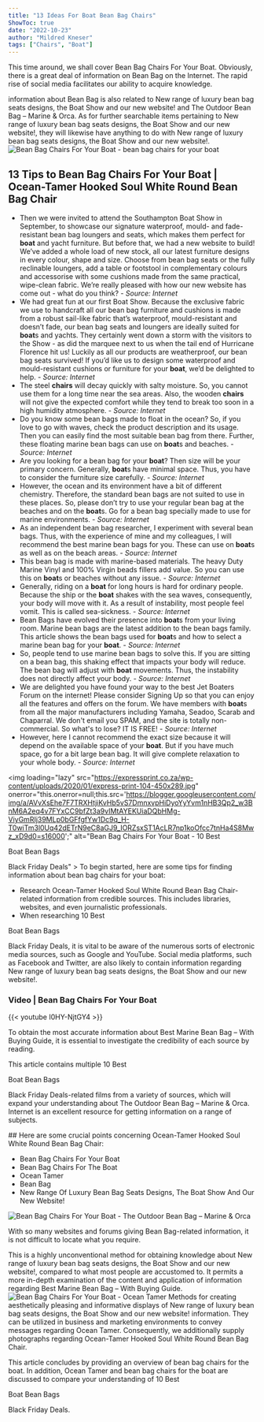 ```yaml
---
title: "13 Ideas For Boat Bean Bag Chairs"
ShowToc: true 
date: "2022-10-23"
author: "Mildred Kneser" 
tags: ["Chairs", "Boat"]
---
```


	
This time around, we shall cover Bean Bag Chairs For Your Boat. Obviously, there is a great deal of information on Bean Bag on the Internet. The rapid rise of social media facilitates our ability to acquire knowledge.

information about Bean Bag is also related to New range of luxury bean bag seats designs, the Boat Show and our new website! and The Outdoor Bean Bag – Marine & Orca. As for further searchable items pertaining to New range of luxury bean bag seats designs, the Boat Show and our new website!, they will likewise have anything to do with New range of luxury bean bag seats designs, the Boat Show and our new website!.
<img loading="lazy" src="http://img.designswan.com/2012/03/bean/0.jpg" onerror="this.onerror=null;this.src='https://blogger.googleusercontent.com/img/a/AVvXsEhe7F7TRXHtjiKvHb5vS7DmnxvpHiDyoYyYvm1nHB3Qp2_w3BnM6A2eq4v7FYxCC9bfZt3a9vIMtAYEKUiaDQbHMg-ViyGmRIj39MLp0bGFfgfYw1Dc9q_H-T0wiTm3l0Uq42dETrN9eC8aGJ9_IORZsxST1AcLR7np1koOfcc7tnHa4S8Mwz_xD9d0=s16000';" alt="Bean Bag Chairs For Your Boat - bean bag chairs for your boat" >

## 13 Tips to Bean Bag Chairs For Your Boat | Ocean-Tamer Hooked Soul White Round Bean Bag Chair
-   Then we were invited to attend the Southampton Boat Show in September, to showcase our signature waterproof, mould- and fade-resistant bean bag loungers and seats, which makes them perfect for **boat** and yacht furniture. But before that, we had a new website to build! We’ve added a whole load of new stock, all our latest furniture designs in every colour, shape and size. Choose from bean bag seats or the fully reclinable loungers, add a table or footstool in complementary colours and accessorise with some cushions made from the same practical, wipe-clean fabric. We’re really pleased with how our new website has come out - what do you think? - <cite>Source: Internet</cite>
-   We had great fun at our first Boat Show. Because the exclusive fabric we use to handcraft all our bean bag furniture and cushions is made from a robust sail-like fabric that’s waterproof, mould-resistant and doesn’t fade, our bean bag seats and loungers are ideally suited for **boat**s and yachts. They certainly went down a storm with the visitors to the Show - as did the marquee next to us when the tail end of Hurricane Florence hit us! Luckily as all our products are weatherproof, our bean bag seats survived! If you’d like us to design some waterproof and mould-resistant cushions or furniture for your **boat**, we’d be delighted to help. - <cite>Source: Internet</cite>
-   The steel **chairs** will decay quickly with salty moisture. So, you cannot use them for a long time near the sea areas. Also, the wooden **chairs** will not give the expected comfort while they tend to break too soon in a high humidity atmosphere. - <cite>Source: Internet</cite>
-   Do you know some bean bags made to float in the ocean? So, if you love to go with waves, check the product description and its usage. Then you can easily find the most suitable bean bag from there. Further, these floating marine bean bags can use on **boat**s and beaches. - <cite>Source: Internet</cite>
-   Are you looking for a bean bag for your **boat**? Then size will be your primary concern. Generally, **boat**s have minimal space. Thus, you have to consider the furniture size carefully. - <cite>Source: Internet</cite>
-   However, the ocean and its environment have a bit of different chemistry. Therefore, the standard bean bags are not suited to use in these places. So, please don’t try to use your regular bean bag at the beaches and on the **boat**s. Go for a bean bag specially made to use for marine environments. - <cite>Source: Internet</cite>
-   As an independent bean bag researcher, I experiment with several bean bags. Thus, with the experience of mine and my colleagues, I will recommend the best marine bean bags for you. These can use on **boat**s as well as on the beach areas. - <cite>Source: Internet</cite>
-   This bean bag is made with marine-based materials. The heavy Duty Marine Vinyl and 100% Virgin beads fillers add value. So you can use this on **boat**s or beaches without any issue. - <cite>Source: Internet</cite>
-   Generally, riding on a **boat** for long hours is hard for ordinary people. Because the ship or the **boat** shakes with the sea waves, consequently, your body will move with it. As a result of instability, most people feel vomit. This is called sea-sickness. - <cite>Source: Internet</cite>
-   Bean Bags have evolved their presence into **boat**s from your living room. Marine bean bags are the latest addition to the bean bags family. This article shows the bean bags used for **boat**s and how to select a marine bean bag for your **boat**. - <cite>Source: Internet</cite>
-   So, people tend to use marine bean bags to solve this. If you are sitting on a bean bag, this shaking effect that impacts your body will reduce. The bean bag will adjust with **boat** movements. Thus, the instability does not directly affect your body. - <cite>Source: Internet</cite>
-   We are delighted you have found your way to the best Jet Boaters Forum on the internet! Please consider Signing Up so that you can enjoy all the features and offers on the forum. We have members with **boat**s from all the major manufacturers including Yamaha, Seadoo, Scarab and Chaparral. We don't email you SPAM, and the site is totally non-commercial. So what's to lose? IT IS FREE! - <cite>Source: Internet</cite>
-   However, here I cannot recommend the exact size because it will depend on the available space of your **boat**. But if you have much space, go for a bit large bean bag. It will give complete relaxation to your whole body. - <cite>Source: Internet</cite>


<img loading="lazy" src="https://expressprint.co.za/wp-content/uploads/2020/01/express-print-104-450x289.jpg" onerror="this.onerror=null;this.src='https://blogger.googleusercontent.com/img/a/AVvXsEhe7F7TRXHtjiKvHb5vS7DmnxvpHiDyoYyYvm1nHB3Qp2_w3BnM6A2eq4v7FYxCC9bfZt3a9vIMtAYEKUiaDQbHMg-ViyGmRIj39MLp0bGFfgfYw1Dc9q_H-T0wiTm3l0Uq42dETrN9eC8aGJ9_IORZsxST1AcLR7np1koOfcc7tnHa4S8Mwz_xD9d0=s16000';" alt="Bean Bag Chairs For Your Boat - 10
Best

Boat Bean Bags

Black Friday Deals" >
To begin started, here are some tips for finding information about bean bag chairs for your boat:
- Research Ocean-Tamer Hooked Soul White Round Bean Bag Chair-related information from credible sources. This includes libraries, websites, and even journalistic professionals.
- When researching 10
Best

Boat Bean Bags

Black Friday Deals, it is vital to be aware of the numerous sorts of electronic media sources, such as Google and YouTube. Social media platforms, such as Facebook and Twitter, are also likely to contain information regarding New range of luxury bean bag seats designs, the Boat Show and our new website!.

### Video | Bean Bag Chairs For Your Boat
{{< youtube I0HY-NjtGY4 >}} 

To obtain the most accurate information about Best Marine Bean Bag – With Buying Guide, it is essential to investigate the credibility of each source by reading.

This article contains multiple 10
Best

Boat Bean Bags

Black Friday Deals-related films from a variety of sources, which will expand your understanding about The Outdoor Bean Bag – Marine & Orca. Internet is an excellent resource for getting information on a range of subjects.
<script async="async" data-cfasync="false" src="//normallydemandedalter.com/fe63df3c5408708b15d8dc3d9b206b31/invoke.js"></script>
<div id="container-fe63df3c5408708b15d8dc3d9b206b31"></div>
## Here are some crucial points concerning Ocean-Tamer Hooked Soul White Round Bean Bag Chair:

- Bean Bag Chairs For Your Boat
- Bean Bag Chairs For The Boat
- Ocean Tamer
- Bean Bag
- New Range Of Luxury Bean Bag Seats Designs, The Boat Show And Our New Website!

 <img loading="lazy" src="https://foter.com/photos/title/bean-bags-for-teenagers.jpg" onerror="this.onerror=null;this.src='https://blogger.googleusercontent.com/img/a/AVvXsEhe7F7TRXHtjiKvHb5vS7DmnxvpHiDyoYyYvm1nHB3Qp2_w3BnM6A2eq4v7FYxCC9bfZt3a9vIMtAYEKUiaDQbHMg-ViyGmRIj39MLp0bGFfgfYw1Dc9q_H-T0wiTm3l0Uq42dETrN9eC8aGJ9_IORZsxST1AcLR7np1koOfcc7tnHa4S8Mwz_xD9d0=s16000';" alt="Bean Bag Chairs For Your Boat - The Outdoor Bean Bag – Marine & Orca" >

With so many websites and forums giving Bean Bag-related information, it is not difficult to locate what you require.

This is a highly unconventional method for obtaining knowledge about New range of luxury bean bag seats designs, the Boat Show and our new website!, compared to what most people are accustomed to. It permits a more in-depth examination of the content and application of information regarding Best Marine Bean Bag – With Buying Guide.
<img loading="lazy" src="https://betterdecoratingbible.com/wp-content/uploads/2018/01/fur-bean-bag-chair-decorating-ideas-cheap-budget-friendly.jpg" onerror="this.onerror=null;this.src='https://blogger.googleusercontent.com/img/a/AVvXsEhe7F7TRXHtjiKvHb5vS7DmnxvpHiDyoYyYvm1nHB3Qp2_w3BnM6A2eq4v7FYxCC9bfZt3a9vIMtAYEKUiaDQbHMg-ViyGmRIj39MLp0bGFfgfYw1Dc9q_H-T0wiTm3l0Uq42dETrN9eC8aGJ9_IORZsxST1AcLR7np1koOfcc7tnHa4S8Mwz_xD9d0=s16000';" alt="Bean Bag Chairs For Your Boat - Ocean Tamer" >
Methods for creating aesthetically pleasing and informative displays of New range of luxury bean bag seats designs, the Boat Show and our new website! information. They can be utilized in business and marketing environments to convey messages regarding Ocean Tamer. Consequently, we additionally supply photographs regarding Ocean-Tamer Hooked Soul White Round Bean Bag Chair.

This article concludes by providing an overview of bean bag chairs for the boat. In addition, Ocean Tamer and bean bag chairs for the boat are discussed to compare your understanding of 10
Best

Boat Bean Bags

Black Friday Deals.
	
	

